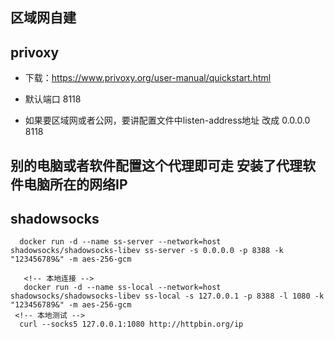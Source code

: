 ## 区域网自建



## privoxy 

- 下载：https://www.privoxy.org/user-manual/quickstart.html

- 默认端口 8118
- 如果要区域网或者公网，要讲配置文件中listen-address地址 改成 0.0.0.0  8118

## 别的电脑或者软件配置这个代理即可走 安装了代理软件电脑所在的网络IP


## shadowsocks

```
  docker run -d --name ss-server --network=host shadowsocks/shadowsocks-libev ss-server -s 0.0.0.0 -p 8388 -k "123456789&" -m aes-256-gcm

   <!-- 本地连接 -->
   docker run -d --name ss-local --network=host shadowsocks/shadowsocks-libev ss-local -s 127.0.0.1 -p 8388 -l 1080 -k "123456789&" -m aes-256-gcm
 <!-- 本地测试 -->
  curl --socks5 127.0.0.1:1080 http://httpbin.org/ip
```
